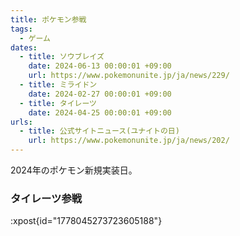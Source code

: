 ```yaml
---
title: ポケモン参戦
tags:
  - ゲーム
dates:
  - title: ソウブレイズ
    date: 2024-06-13 00:00:01 +09:00
    url: https://www.pokemonunite.jp/ja/news/229/
  - title: ミライドン
    date: 2024-02-27 00:00:01 +09:00
  - title: タイレーツ
    date: 2024-04-25 00:00:01 +09:00
urls:
  - title: 公式サイトニュース(ユナイトの日)
    url: https://www.pokemonunite.jp/ja/news/202/
---
```


2024年のポケモン新規実装日。

### タイレーツ参戦
:xpost{id="1778045273723605188"}